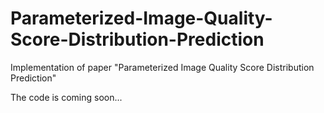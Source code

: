 # Parameterized-Image-Quality-Score-Distribution-Prediction
Implementation of paper "Parameterized Image Quality Score Distribution Prediction"

The code is coming soon...

